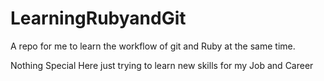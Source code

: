 # LearningRubyandGit
A repo for me to learn the workflow of git and Ruby at the same time.

Nothing Special Here just trying to learn new skills for my Job and Career
